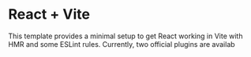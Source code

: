 # React + Vite

This template provides a minimal setup to get React working in Vite with HMR and some ESLint rules.
Currently, two official plugins are availab